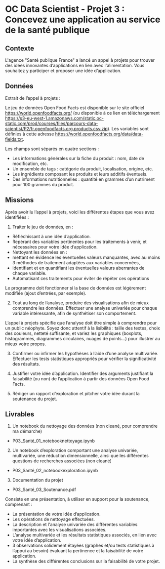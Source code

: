# OC Data Scientist - Projet 3 : Concevez une application au service de la santé publique


## Contexte

L'agence "Santé publique France" a lancé un appel à projets pour trouver des idées innovantes d’applications en lien avec l'alimentation. Vous souhaitez y participer et proposer une idée d’application.


## Données

Extrait de l’appel à projets :

Le jeu de données Open Food Facts est disponible sur le site officiel https://world.openfoodfacts.org/ (ou disponible à ce lien en téléchargement https://s3-eu-west-1.amazonaws.com/static.oc-static.com/prod/courses/files/parcours-data-scientist/P2/fr.openfoodfacts.org.products.csv.zip). Les variables sont définies à cette adresse https://world.openfoodfacts.org/data/data-fields.txt.

Les champs sont séparés en quatre sections :

- Les informations générales sur la fiche du produit : nom, date de modification, etc.
- Un ensemble de tags : catégorie du produit, localisation, origine, etc.
- Les ingrédients composant les produits et leurs additifs éventuels.
- Des informations nutritionnelles : quantité en grammes d’un nutriment pour 100 grammes du produit.


## Missions

Après avoir lu l’appel à projets, voici les différentes étapes que vous avez identifiées :

1) Traiter le jeu de données, en :

- Réfléchissant à une idée d’application.
- Repérant des variables pertinentes pour les traitements à venir, et nécessaires pour votre idée d’application.
- Nettoyant les données en :
 - mettant en évidence les éventuelles valeurs manquantes, avec au moins 3 méthodes de traitement adaptées aux variables concernées,
 - identifiant et en quantifiant les éventuelles valeurs aberrantes de chaque variable.
- Automatisant ces traitements pour éviter de répéter ces opérations

Le programme doit fonctionner si la base de données est légèrement modifiée (ajout d’entrées, par exemple).

2) Tout au long de l’analyse, produire des visualisations afin de mieux comprendre les données. Effectuer une analyse univariée pour chaque variable intéressante, afin de synthétiser son comportement.

L’appel à projets spécifie que l’analyse doit être simple à comprendre pour un public néophyte. Soyez donc attentif à la lisibilité : taille des textes, choix des couleurs, netteté suffisante, et variez les graphiques (boxplots, histogrammes, diagrammes circulaires, nuages de points…) pour illustrer au mieux votre propos.

3) Confirmer ou infirmer les hypothèses à l’aide d’une analyse multivariée. Effectuer les tests statistiques appropriés pour vérifier la significativité des résultats.

4) Justifier votre idée d’application. Identifier des arguments justifiant la faisabilité (ou non) de l’application à partir des données Open Food Facts.

5) Rédiger un rapport d’exploration et pitcher votre idée durant la soutenance du projet.

## Livrables

1. Un notebook du nettoyage des données (non cleané, pour comprendre ma démarche)
-  P03_Santé_01_notebooknettoyage.ipynb

2. Un notebook d’exploration comportant une analyse univariée, multivariée, une réduction dimensionnelle, ainsi que les différentes questions de recherches associées (non cleané)
-  P03_Santé_02_notebookexploration.ipynb

3. Documentation du projet

- P03_Santé_03_Soutenance.pdf

Consiste en une présentation, à utiliser en support pour la soutenance, comprenant :
- La présentation de votre idée d’application.
- Les opérations de nettoyage effectuées.
- La description et l'analyse univariée des différentes variables importantes avec les visualisations associées.
- L’analyse multivariée et les résultats statistiques associés, en lien avec votre idée d’application.
- 3 observations solidement étayées (graphes et/ou tests statistiques à l’appui au besoin) évaluant la pertinence et la faisabilité de votre application.
- La synthèse des différentes conclusions sur la faisabilité de votre projet.


